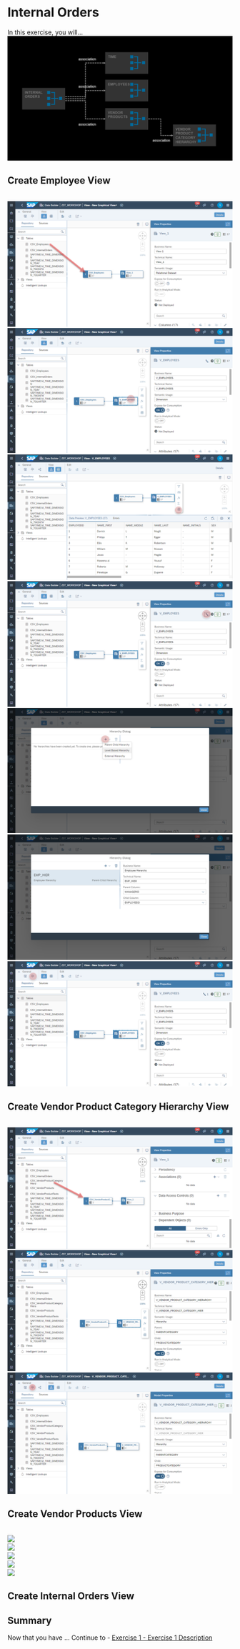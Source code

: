 # Internal Orders

In this exercise, you will...
<br>![](/exercises/ex4/images/InternalOrders.png)

## Create Employee View

<br>![](/exercises/ex4/images/create_employee_dimension_02.png)
<br>![](/exercises/ex4/images/create_employee_dimension_03.png)
<br>![](/exercises/ex4/images/create_employee_dimension_10.png)
<br>![](/exercises/ex4/images/create_employee_dimension_04.png)
<br>![](/exercises/ex4/images/create_employee_dimension_05.png)
<br>![](/exercises/ex4/images/create_employee_dimension_06.png)
<br>![](/exercises/ex4/images/create_employee_dimension_08.png)

## Create Vendor Product Category Hierarchy View

<br>![](/exercises/ex4/images/create_vendor_product_category_hierarchy_01.png)
<br>![](/exercises/ex4/images/create_vendor_product_category_hierarchy_02.png)
<br>![](/exercises/ex4/images/create_vendor_product_category_hierarchy_03.png)

## Create Vendor Products View
<br>![](/exercises/ex4/images/create_vendor_products_dimension_01.png)
<br>![](/exercises/ex4/images/create_vendor_products_dimension_01.png)
<br>![](/exercises/ex4/images/create_vendor_products_dimension_01.png)
<br>![](/exercises/ex4/images/create_vendor_products_dimension_01.png)
<br>![](/exercises/ex4/images/create_vendor_products_dimension_01.png)

## Create Internal Orders View


## Summary

Now that you have ... 
Continue to - [Exercise 1 - Exercise 1 Description](../ex1/README.md)

